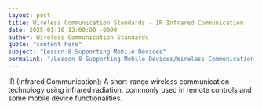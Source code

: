 ```yaml
---
layout: post
title: Wireless Communication Standards - IR Infrared Communication
date: 2025-01-10 12:00:00 -0000
author: Wireless Communication Standards
quote: "content here"
subject: "Lesson 8 Supporting Mobile Devices"
permalink: "/Lesson 8 Supporting Mobile Devices/Wireless Communication Standards/Wireless Communication Standards - IR Infrared Communication"
---
```


IR (Infrared Communication): A short-range wireless communication technology using infrared radiation, commonly used in remote controls and some mobile device functionalities.
